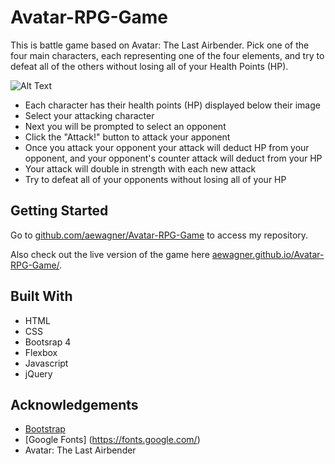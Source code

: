 # Avatar-RPG-Game

This is battle game based on Avatar: The Last Airbender. Pick one of the four main characters, each representing one of the four elements, and try to defeat all of the others without losing all of your Health Points (HP).

![Alt Text](./assets/images/readmeGif.gif)

+ Each character has their health points (HP) displayed below their image
+ Select your attacking character
+ Next you will be prompted to select an opponent
+ Click the "Attack!" button to attack your apponent
+ Once you attack your opponent your attack will deduct HP from your opponent, and your opponent's counter attack will deduct from your HP
+ Your attack will double in strength with each new attack
+ Try to defeat all of your opponents without losing all of your HP



## Getting Started
Go to [github.com/aewagner/Avatar-RPG-Game](https://github.com/aewagner/Avatar-RPG-Game) to access my repository. 

Also check out the live version of the game here [aewagner.github.io/Avatar-RPG-Game/](https://aewagner.github.io/Avatar-RPG-Game/).

## Built With
+ HTML
+ CSS
+ Bootsrap 4
+ Flexbox
+ Javascript
+ jQuery

## Acknowledgements
+ [Bootstrap](https://getbootstrap.com/)
+ [Google Fonts] (https://fonts.google.com/)
+ Avatar: The Last Airbender
